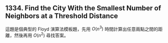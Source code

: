 ## 1334. Find the City With the Smallest Number of Neighbors at a Threshold Distance

這題是個典型的 Floyd 演算法模板題，先用 $O(n^3)$ 時間計算出任意兩點之間的距離，然後再用 $O(n^2)$ 尋找答案。
